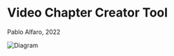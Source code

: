 # Video Chapter Creator Tool

Pablo Alfaro, 2022

![Diagram](https://user-images.githubusercontent.com/116673615/210000242-ee1f6414-2222-4208-852f-5b4f721c140f.gif)
